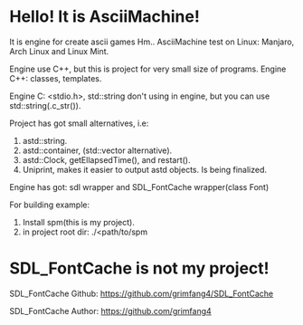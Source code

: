 # Hello! It is AsciiMachine!
It is engine for create ascii games
Hm.. AsciiMachine test on Linux: Manjaro, Arch Linux and Linux Mint.

Engine use C++, but this is project for very small size of programs.
Engine C++: classes, templates.

Engine C: <stdio.h>, std::string don't using in engine, but you can use std::string(.c_str()).

Project has got small alternatives, i.e: 
1. astd::string.
2. astd::container, (std::vector alternative).
3. astd::Clock, getEllapsedTime(), and restart().
4. Uniprint, makes it easier to output astd objects. Is being finalized.

Engine has got: sdl wrapper and SDL_FontCache wrapper(class Font) 

For building example:
  1. Install spm(this is my project).
  2. in project root dir: ./<path/to/spm

# SDL_FontCache is not my project!

SDL_FontCache Github: https://github.com/grimfang4/SDL_FontCache

SDL_FontCache Author: https://github.com/grimfang4
